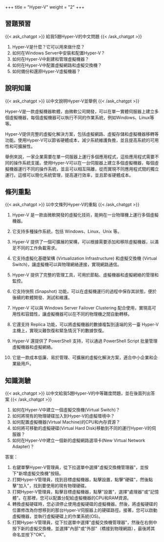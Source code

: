+++
title = "Hyper-V"
weight = "2"
+++
## 習題預習
{{< ask_chatgpt >}}
給我5題Hyper-V的中文問題
{{< /ask_chatgpt >}}



1. Hyper-V是什麼？它可以用來做什麼？
2. 如何在Windows Server中安裝和配置Hyper-V？
3. 如何在Hyper-V中創建和管理虛擬機器？
4. 如何在Hyper-V中配置虛擬網路和虛擬交換機？
5. 如何備份和還原Hyper-V虛擬機器？   

## 說明知識
{{< ask_chatgpt >}}
以中文說明Hyper-V並舉例
{{< /ask_chatgpt >}}



Hyper-V是一款虛擬機器軟體，由微軟公司開發，可以在單一實體伺服器上建立多個虛擬機器，每個虛擬機器可以執行不同的作業系統，例如Windows、Linux等等。

Hyper-V提供完整的虛擬化解決方案，包括虛擬網路、虛擬存儲和虛擬機器移轉等功能。使用Hyper-V可以節省硬體成本，減少系統維護負擔，並且提高系統的可用性和可擴展性。

舉例來說，一家企業需要在單一伺服器上運行多個應用程式，這些應用程式需要不同的操作系統支援。使用Hyper-V可以在一台伺服器上建立多個虛擬機器，每個虛擬機器運行不同的操作系統，並且可以相互隔離，從而實現不同應用程式間的獨立運行。這樣可以簡化系統管理，提高運行效率，並且節省硬體成本。   

## 條列重點
{{< ask_chatgpt >}}
以中文條列Hyper-V的重點
{{< /ask_chatgpt >}}



1. Hyper-V 是一款由微軟開發的虛擬化技術，能夠在一台物理機上運行多個虛擬機器。

2. 它支持多種操作系統，包括 Windows、Linux、Unix 等。

3. Hyper-V 提供了一個可擴展的架構，可以根據需要添加和移除虛擬機器，以滿足不同的工作負載需求。

4. 它支持虛擬化基礎架構 (Virtualization Infrastructure) 和虛擬交換機 (Virtual Switch)，讓虛擬機可以與物理網絡連接，實現網路通信。

5. Hyper-V 提供了完整的管理工具，可用於節點、虛擬機器和虛擬網絡的管理和監控。

6. 它支持快照 (Snapshot) 功能，可以在虛擬機運行的過程中保存其狀態，便於後續的軟體開發、測試和維護。

7. Hyper-V 可以與 Windows Server Failover Clustering 配合使用，實現高可用性和容錯性，讓虛擬機器可以在不同的物理機之間自動轉移。

8. 它還支持 Replica 功能，可以將虛擬機器的數據複製到遠端的另一臺 Hyper-V 主機上，實現災難恢復和緊急情況下的數據恢復。

9. Hyper-V 還提供了 PowerShell 支持，可以通過 PowerShell Script 批量管理虛擬機器和虛擬網絡。

10. 它是一款成本低廉、易於管理、可擴展的虛擬化解決方案，適合中小企業和企業級用戶。   

## 知識測驗
{{< ask_chatgpt >}}
以中文給我5題Hyper-V的中等難度問題，並在後面列出答案
{{< /ask_chatgpt >}}



1. 如何在Hyper-V中建立一個虛擬交換機(Virtual Switch)？ 
2. 如何將現有的物理硬碟加入到Hyper-V的虛擬環境中？ 
3. 如何配置虛擬機器(Virtual Machine)的CPU和內存資源？ 
4. 如何將可移動的虛擬硬碟(Virtual Hard Disk)移動到不同的運行Hyper-V的伺服器？ 
5. 如何在Hyper-V中建立一個新的虛擬網路選項卡(New Virtual Network Adapter)？ 

答案：
1. 右鍵單擊Hyper-V管理員，從下拉選單中選擇"虛擬交換機管理器"，並按下"新增虛擬交換機"按鈕。
2. 打開Hyper-V管理員，找到目標虛擬機器，點擊設置，點擊"硬碟"，然後點擊"加入"，找到要使用的現有物理硬碟。
3. 打開Hyper-V管理員，點擊目標虛擬機器，點擊"設置"，選擇"處理器"或"記憶體"。在那裡，您可以配置分配給虛擬機器的CPU和RAM資源。
4. 轉換虛擬硬碟時，您必須停止使用虛擬硬碟的虛擬機器。然後，將虛擬硬碟的位置修改為你想移到的那台Hyper-V伺服器上的硬碟路徑。接著，您可以啟動虛擬機器，並執行虛擬硬碟上的作業系統(OS)。
5. 打開Hyper-V管理員，從下拉選單中選擇"虛擬交換機管理器"，然後在右側中按下新的虛擬交換機，並選擇"內部"或"外部"（橋接到物理網路），最後將其命名並按下"OK"。   

